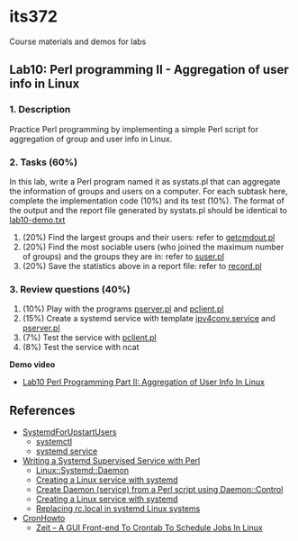 # its372
Course materials and demos for labs

## Lab10: Perl programming II - Aggregation of user info in Linux

### 1. Description

Practice Perl programming by implementing a simple Perl script for aggregation of group and user info in Linux.

### 2. Tasks (60%)
In this lab, write a Perl program named it as systats.pl that can aggregate the information of groups and users on a computer. For each subtask here, complete the implementation code (10%) and its test (10%).
The format of the output and the report file generated by systats.pl should be identical to [lab10-demo.txt](./code/lab10-demo.txt)

1. (20%) Find the largest groups and their users: refer to [getcmdout.pl](./code/getcmdout.pl)
2. (20%) Find the most sociable users (who joined the maximum number of groups) and the groups they are in: refer to [suser.pl](./code/suser.pl)
3. (20%) Save the statistics above in a report file: refer to [record.pl](./code/record.pl)

### 3. Review questions (40%)
1. (10%) Play with the programs [pserver.pl](./code/pserver.pl) and [pclient.pl](./code/pclient.pl)
2. (15%) Create a systemd service with template [ipv4conv.service](./code/ipv4conv.service) and [pserver.pl](./code/pserver.pl) 
3. (7%) Test the service with [pclient.pl](./code/pclient.pl)
4. (8%) Test the service with ncat


**Demo video**

* [Lab10 Perl Programming Part II: Aggregation of User Info In Linux](https://youtu.be/5t7qn8BUU-g)

## References

* [SystemdForUpstartUsers](https://wiki.ubuntu.com/SystemdForUpstartUsers)
  * [systemctl](http://manpages.ubuntu.com/manpages/focal/man1/systemctl.1.html)
  * [systemd service](http://manpages.ubuntu.com/manpages/focal/man5/systemd.service.5.html)
* [Writing a Systemd Supervised Service with Perl](https://perlgeek.de/blog-en/perl-tips/2017-systemd-supervised-daemon-perl.html)
  * [Linux::Systemd::Daemon](https://metacpan.org/pod/Linux::Systemd::Daemon)
  * [Creating a Linux service with systemd](https://medium.com/@benmorel/creating-a-linux-service-with-systemd-611b5c8b91d6)
  * [Create Daemon (service) from a Perl script using Daemon::Control](https://perlmaven.com/create-daemon-from-perl-script)
  * [Creating a Linux service with systemd](https://medium.com/@benmorel/creating-a-linux-service-with-systemd-611b5c8b91d6)
  * [Replacing rc.local in systemd Linux systems](https://www.redhat.com/sysadmin/replacing-rclocal-systemd)
* [CronHowto](https://help.ubuntu.com/community/CronHowto)
  * [Zeit – A GUI Front-end To Crontab To Schedule Jobs In Linux](https://ostechnix.com/zeit-a-gui-front-end-to-crontab-to-schedule-jobs-in-linux/)